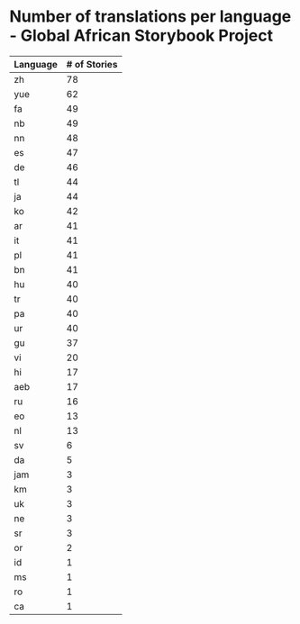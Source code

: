 # Number of translations per language - Global African Storybook Project

Language | # of Stories
-------- | ------------
zh | 78
yue | 62
fa | 49
nb | 49
nn | 48
es | 47
de | 46
tl | 44
ja | 44
ko | 42
ar | 41
it | 41
pl | 41
bn | 41
hu | 40
tr | 40
pa | 40
ur | 40
gu | 37
vi | 20
hi | 17
aeb | 17
ru | 16
eo | 13
nl | 13
sv | 6
da | 5
jam | 3
km | 3
uk | 3
ne | 3
sr | 3
or | 2
id | 1
ms | 1
ro | 1
ca | 1
